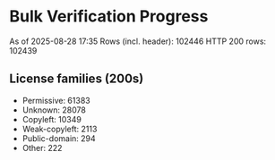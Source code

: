 ﻿# Bulk Verification Progress
As of 2025-08-28 17:35
Rows (incl. header): 102446
HTTP 200 rows: 102439

## License families (200s)
- Permissive: 61383
- Unknown: 28078
- Copyleft: 10349
- Weak-copyleft: 2113
- Public-domain: 294
- Other: 222
